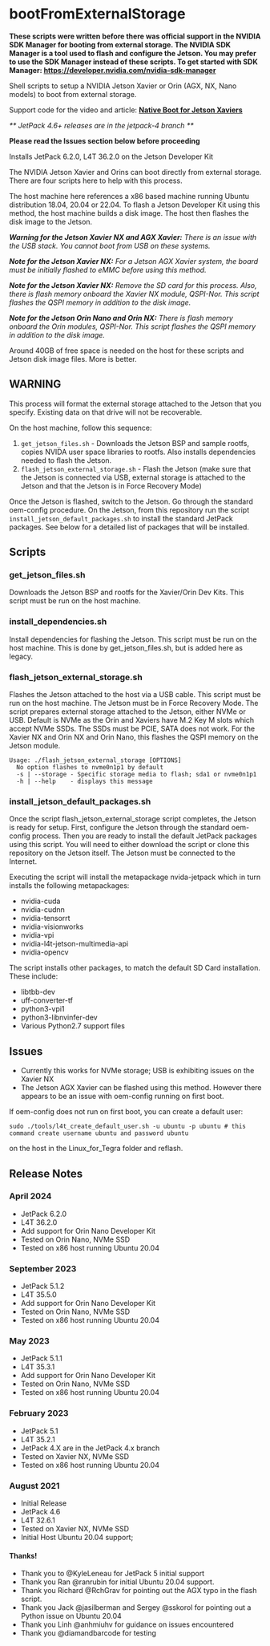 # bootFromExternalStorage
<b>These scripts were written before there was official support in the NVIDIA SDK Manager for booting from external storage. The NVIDIA SDK Manager is a tool used to flash and configure the Jetson. You may prefer to use the SDK Manager instead of these scripts. To get started with SDK Manager: https://developer.nvidia.com/nvidia-sdk-manager</b>

Shell scripts to setup a NVIDIA Jetson Xavier or Orin (AGX, NX, Nano models) to boot from external storage.

Support code for the video and article: [**Native Boot for Jetson Xaviers**](https://www.jetsonhacks.com/2021/08/25/native-boot-for-jetson-xaviers/)

_** JetPack 4.6+ releases are in the jetpack-4 branch **_

**Please read the Issues section below before proceeding**

Installs JetPack 6.2.0, L4T 36.2.0 on the Jetson Developer Kit

The NVIDIA Jetson Xavier and Orins can boot directly from external storage. 
There are four scripts here to help with this process.

The host machine here references a x86 based machine running Ubuntu distribution 18.04, 20.04 or 22.04. To flash a Jetson Developer Kit using this method, the host machine builds a disk image. The host then flashes the disk image to the Jetson. 

_**Warning for the Jetson Xavier NX and AGX Xavier:** There is an issue with the USB stack. You cannot boot from USB on these systems._

_**Note for the Jetson Xavier NX:** For a Jetson AGX Xavier system, the board must be initially flashed to eMMC before using this method._

_**Note for the Jetson Xavier NX:** Remove the SD card for this process. Also, there is flash memory onboard the Xavier NX module, QSPI-Nor.  This script flashes the QSPI memory in addition to the disk image._

_**Note for the Jetson Orin Nano and Orin NX:** There is flash memory onboard the Orin modules, QSPI-Nor.  This script flashes the QSPI memory in addition to the disk image._

Around 40GB of free space is needed on the host for these scripts and Jetson disk image files. More is better.


## WARNING
This process will format the external storage attached to the Jetson that you specify. Existing data on that drive will not be recoverable.

On the host machine, follow this sequence:
1. `get_jetson_files.sh` - Downloads the Jetson BSP and sample rootfs, copies NVIDA user space libraries to rootfs. Also installs dependencies needed to flash the Jetson.
2. `flash_jetson_external_storage.sh` - Flash the Jetson (make sure that the Jetson is connected via USB, external storage is attached to the Jetson and that the Jetson is in Force Recovery Mode)

Once the Jetson is flashed, switch to the Jetson. Go through the standard oem-config procedure. On the Jetson, from this repository run the script `install_jetson_default_packages.sh` to install the standard JetPack packages. See below for a detailed list of packages that will be installed.

## Scripts

### get_jetson_files.sh
Downloads the Jetson BSP and rootfs for the Xavier/Orin Dev Kits. This script must be run on the host machine.

### install_dependencies.sh
Install dependencies for flashing the Jetson. This script must be run on the host machine. This is done by get_jetson_files.sh, but is added here as legacy.

### flash_jetson_external_storage.sh
Flashes the Jetson attached to the host via a USB cable. This script must be run on the host machine. The Jetson must be in Force Recovery Mode.
The script prepares external storage attached to the Jetson, either NVMe or USB. Default is NVMe as the Orin and Xaviers have M.2 Key M slots which accept NVMe SSDs. The SSDs must be PCIE, SATA does not work. For the Xavier NX and Orin NX and Orin Nano, this flashes the QSPI memory on the Jetson module.
```
Usage: ./flash_jetson_external_storage [OPTIONS]
  No option flashes to nvme0n1p1 by default
  -s | --storage - Specific storage media to flash; sda1 or nvme0n1p1
  -h | --help    - displays this message
```
 
 ### install_jetson_default_packages.sh
 Once the script flash_jetson_external_storage script completes, the Jetson is ready for setup. First, configure the Jetson through the standard oem-config process. Then you are ready to install the default JetPack packages using this script.  You will need to either download the script or clone this repository on the Jetson itself. The Jetson must be connected to the Internet.
 
 Executing the script will install the metapackage nvida-jetpack which in turn installs the following metapackages:
 
 * nvidia-cuda
 * nvidia-cudnn
 * nvidia-tensorrt
 * nvidia-visionworks
 * nvidia-vpi
 * nvidia-l4t-jetson-multimedia-api
 * nvidia-opencv
 
 The script installs other packages, to match the default SD Card installation. These include:
 
 * libtbb-dev
 * uff-converter-tf
 * python3-vpi1
 * python3-libnvinfer-dev
 * Various Python2.7 support files

## Issues
* Currently this works for NVMe storage; USB is exhibiting issues on the Xavier NX
* The Jetson AGX Xavier can be flashed using this method. However there appears to be an issue with oem-config running on first boot.

If oem-config does not run on first boot, you can create a default user:

`sudo ./tools/l4t_create_default_user.sh -u ubuntu -p ubuntu # this command create username ubuntu and password ubuntu`

on the host in the Linux_for_Tegra folder and reflash.

## Release Notes

### April 2024
* JetPack 6.2.0
* L4T 36.2.0
* Add support for Orin Nano Developer Kit
* Tested on Orin Nano, NVMe SSD
* Tested on x86 host running Ubuntu 20.04

### September 2023
* JetPack 5.1.2
* L4T 35.5.0
* Add support for Orin Nano Developer Kit
* Tested on Orin Nano, NVMe SSD
* Tested on x86 host running Ubuntu 20.04

### May 2023
* JetPack 5.1.1
* L4T 35.3.1
* Add support for Orin Nano Developer Kit
* Tested on Orin Nano, NVMe SSD
* Tested on x86 host running Ubuntu 20.04

### February 2023
* JetPack 5.1
* L4T 35.2.1
* JetPack 4.X are in the JetPack 4.x branch
* Tested on Xavier NX, NVMe SSD
* Tested on x86 host running Ubuntu 20.04

### August 2021
* Initial Release
* JetPack 4.6
* L4T 32.6.1
* Tested on Xavier NX, NVMe SSD
* Initial Host Ubuntu 20.04 support; 

#### Thanks!
* Thank you to @KyleLeneau for JetPack 5 initial support
* Thank you Ran @ranrubin for initial Ubuntu 20.04 support.
* Thank you Richard @RchGrav for pointing out the AGX typo in the flash script.
* Thank you Jack @jasilberman and Sergey @sskorol for pointing out a Python issue on Ubuntu 20.04
* Thank you Linh @anhmiuhv for guidance on issues encountered
* Thank you @diamandbarcode for testing

